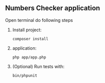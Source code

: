 ## Numbers Checker application

Open terminal do following steps

1. Install project:

    ```shell
    composer install
    ```

 2. application:
    ```shell
    php app/app.php
    ```

3. (Optional) Run tests with:

    ```shell
    bin/phpunit
    ```